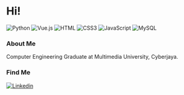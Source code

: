 # Hi!

![Python](https://img.shields.io/badge/Python-3776AB?style=flat-square&logo=python&logoColor=white)
![Vue.js](https://img.shields.io/badge/Vue.js-35495E?style=flat-square&logo=vue.js&logoColor=4FC08D)
![HTML](https://img.shields.io/badge/HTML5-E34F26?style=flat-square&logo=html5&logoColor=white)
![CSS3](https://img.shields.io/badge/CSS3-1572B6?style=flat-square&logo=css3&logoColor=white)
![JavaScript](https://img.shields.io/badge/JavaScript-F7DF1E?style=flat-square&logo=javascript&logoColor=black)
![MySQL](https://img.shields.io/badge/MySQL-005C84?style=flat-square&logo=mysql&logoColor=white)

### About Me 

Computer Engineering Graduate at Multimedia University, Cyberjaya.

### Find Me

[![Linkedin](https://img.shields.io/badge/LinkedIn-0077B5?style=flat-square&logo=linkedin&logoColor=white)](https://www.linkedin.com/in/ahmad-zaki-zainudin/) 

